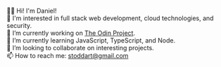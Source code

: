 👋🏻 Hi! I'm Daniel!  
👀 I'm interested in full stack web development, cloud technologies, and security.  
🔭 I’m currently working on [The Odin Project](https://www.theodinproject.com/).  
🌱 I’m currently learning JavaScript, TypeScript, and Node.  
👯 I’m looking to collaborate on interesting projects.  
📫 How to reach me: stoddart@gmail.com  
